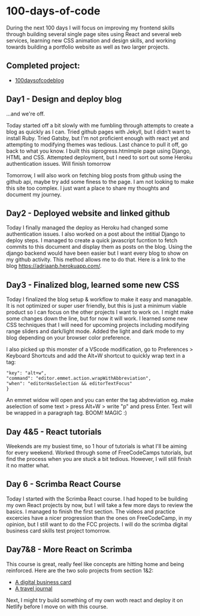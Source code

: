 # 100-days-of-code
During the next 100 days I will focus on improving my frontend skills through building several single page sites using React and several web services, learning new CSS animation and design skills, and working towards building a portfolio website as well as two larger projects.

## Completed project:
- [100daysofcodeblog](https://adriaanb.herokuapp.com/)


## Day1 - Design and deploy blog

...and we're off.

Today started off a bit slowly with me fumbling through attempts to create a blog as quickly as I can. Tried github pages with Jekyll, but I didn't want to install Ruby. Tried Gatsby, but I'm not proficient enough with react yet and attempting to modifying themes was tedious. Last chance to pull it off, go back to what you know. I built this siprogress.htmlmple page using Django, HTML and CSS. Attempted deployment, but I need to sort out some Heroku authentication issues. Will finish tomorrow

Tomorrow, I will also work on fetching blog posts from github using the github api, maybe try add some finess to the page. I am not looking to make this site too complex. I just want a place to share my thoughts and document my journey.

## Day2 - Deployed website and linked github

Today I finally managed the deploy as Heroku had changed some authentication issues. I also worked on a post about the intitial Django to deploy steps. I managed to create a quick javascript fucntion to fetch commits to this document and display them as posts on the blog. Using the django backend would have been easier but I want every blog to show on my github activity. This method allows me to do that. Here is a link to the blog https://adriaanb.herokuapp.com/.

## Day3 - Finalized blog, learned some new CSS

Today I finalized the blog setup & workflow to make it easy and managable. It is not optimized or super user friendly, but this is just a minimum viable product so I can focus on the other projects I want to work on. I might make some changes down the line, but for now it will work. I learned some new CSS techniques that I will need for upcoming projects including modifying range sliders and dark/light mode. Added the light and dark mode to my blog depending on your browser color preference.

I also picked up this monster of a VScode modification, go to Preferences > Keyboard Shortcuts and add the Alt+W shortcut to quickly wrap text in a tag:

```{
"key": "alt+w",
"command": "editor.emmet.action.wrapWithAbbreviation",
"when": "editorHasSelection && editorTextFocus"
}
```

An emmet widow will open and you can enter the tag abdreviation eg. make aselection of some text > press Alt+W > write "p" and press Enter. Text will be wrapped in a paragraph tag. BOOM! MAGIC :)

## Day 4&5 - React tutorials

Weekends are my busiest time, so 1 hour of tutorials is what I'll be aiming for every weekend. Worked through some of FreeCodeCamps tutorials, but find the process when you are stuck a bit tedious. However, I will still finish it no matter what.

## Day 6 - Scrimba React Course
Today I started with the Scrimba React course. I had hoped to be building my own React projects by now, but I will take a few more days to review the basics. I managed to finish the first section. The videos and practice excercies have a nicer progression than the ones on FreeCodeCamp, in my opinion, but I still want to do the FCC projects. I will do the scrimba digital business card skills test project tomorrow.

## Day7&8 - More React on Scrimba

This course is great, really feel like concepts are hitting home and being reinforced. Here are the two solo projects from section 1&2:

- [A digital business card](https://scrimba.com/scrim/c9zWGpCZ)
- [A travel journal](https://scrimba.com/scrim/cod0944519b723483f05f0e04)


Next, I might try build something of my own woth react and deploy it on Netlify before I move on with this course.
